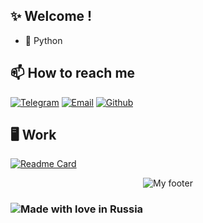 ## ✨ Welcome !</h2>

- 🐍 Python 



## 📫 How to reach me

[![Telegram](https://img.shields.io/static/v1?style=for-the-badge&logo=telegram&message=telegram&label=&color=4165a3&labelColor=000000)](https://t.me/KhamzinAdel)
[![Email](https://img.shields.io/static/v1?style=for-the-badge&logo=gmail&message=Email&label=&color=e8203b&labelColor=000000)](mailto:khamzin.adel@mail.ru)
[![Github](https://img.shields.io/static/v1?style=for-the-badge&logo=github&message=GitHub&label=&color=8b32b8&labelColor=000000)](https://github.com/KhamzinAdel)

## 🖥 Work
[![Readme Card](https://github-readme-stats.vercel.app/api/pin/?username=KhamzinAdel&repo=store&bg_color=0d1116&title_color=ce09ec&text_color=a4aacb&icon_color=007ec6)](https://github.com/KhamzinAdel)





<div align="center">
<img src="https://github.com/KhamzinAdel/KhamzinAdel/blob/main/image/footer.gif" alt="My footer"/>
</div>


### ![Made with love in Russia](https://madewithlove.now.sh/ru?heart=true&colorA=%23000000&template=for-the-badge)

